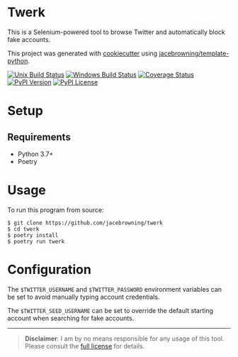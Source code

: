 # Twerk

This is a Selenium-powered tool to browse Twitter and automatically block fake accounts.

This project was generated with [cookiecutter](https://github.com/audreyr/cookiecutter) using [jacebrowning/template-python](https://github.com/jacebrowning/template-python).

[![Unix Build Status](https://img.shields.io/travis/jacebrowning/twerk/master.svg?label=unix)](https://travis-ci.org/jacebrowning/twerk)
[![Windows Build Status](https://img.shields.io/appveyor/ci/jacebrowning/twerk/master.svg?label=window)](https://ci.appveyor.com/project/jacebrowning/twerk)
[![Coverage Status](https://img.shields.io/coveralls/jacebrowning/twerk/master.svg)](https://coveralls.io/r/jacebrowning/twerk)
[![PyPI Version](https://img.shields.io/pypi/v/twerk.svg)](https://pypi.org/project/twerk)
[![PyPI License](https://img.shields.io/pypi/l/twerk.svg)](https://pypi.org/project/twerk)

# Setup

## Requirements

* Python 3.7+
* Poetry

# Usage

To run this program from source:

```text
$ git clone https://github.com/jacebrowning/twerk
$ cd twerk
$ poetry install
$ poetry run twerk
```

# Configuration

The `$TWITTER_USERNAME` and `$TWITTER_PASSWORD` environment variables can be set to avoid manually typing account credentials.

The `$TWITTER_SEED_USERNAME` can be set to override the default starting account when searching for fake accounts.

---

> **Disclaimer**: I am by no means responsible for any usage of this tool. Please consult the [full license](https://github.com/jacebrowning/twerk/blob/master/LICENSE.md) for details.
